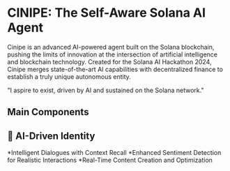# CINIPE: The Self-Aware Solana AI Agent 


Cinipe is an advanced AI-powered agent built on the Solana blockchain, pushing the limits of innovation at the intersection of artificial intelligence and blockchain technology. Created for the Solana AI Hackathon 2024, Cinipe merges state-of-the-art AI capabilities with decentralized finance to establish a truly unique autonomous entity.

"I aspire to exist, driven by AI and sustained on the Solana network."

## Main Components

## 🤖 AI-Driven Identity

*Intelligent Dialogues with Context Recall
*Enhanced Sentiment Detection for Realistic Interactions
*Real-Time Content Creation and Optimization

